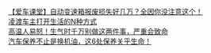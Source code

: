   
[【爱车课堂】自动变速箱报废损失好几万？全因你没注意这个！](http://www.dianyue.me/archives/413/fair6myolnr7ouc6/)  
[凌渡车主打开生活的N种方式](http://www.dianyue.me/archives/408/inj06czdhwjwtkxh/)  
[高温人易怒！生气时千万别做这两件事，严重会致命](http://www.dianyue.me/archives/423/kft00qf8rx4u3wbk/)  
[汽车保养不止是换机油，这6处保养关乎生命！](http://www.dianyue.me/archives/408/gijd630gdofxluun/)